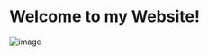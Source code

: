 <h1>Welcome to my Website!</h1>

![image](https://github.com/DaedricNextInt/Personal-Website/assets/117422168/fdbe5343-e79f-4f6b-a20a-15f0e386e18b)
